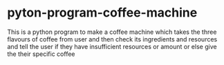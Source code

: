 # pyton-program-coffee-machine
This is a python program to make a coffee machine which takes the three flavours of coffee from user and then check its ingredients and resources and tell the user if they have insufficient resources or amount or else give the their specific coffee 

